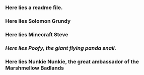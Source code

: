 ### Here lies a readme file.
### Here lies Solomon Grundy
### Here lies Minecraft Steve
### ***Here lies Poofy, the giant flying panda snail.***
### Here lies Nunkie Nunkie, the great ambassador of the Marshmellow Badlands